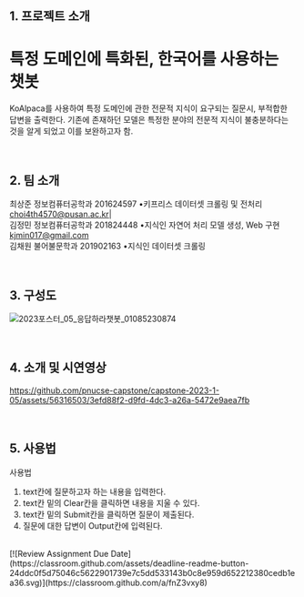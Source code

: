 ## 1. 프로젝트 소개
# 특정 도메인에 특화된, 한국어를 사용하는 챗봇
KoAlpaca를 사용하여 특정 도메인에 관한 전문적 지식이 요구되는 질문시, 부적합한 답변을 출력한다.
기존에 존재하던 모델은 특정한 분야의 전문적 지식이 불충분하다는 것을 알게 되었고 이를 보완하고자 함.

<br>

## 2. 팀 소개
최상준 정보컴퓨터공학과 201624597 •키프리스 데이터셋 크롤링 및 전처리 choi4th4570@pusan.ac.kr|<br>
김정민 정보컴퓨터공학과 201824448 •지식인 자연어 처리 모델 생성, Web 구현 kjmin017@gmail.com<br>
김채원 불어불문학과 201902163 •지식인 데이터셋 크롤링<br>

<br>

## 3. 구성도
![2023포스터_05_응답하라챗봇_01085230874](https://github.com/pnucse-capstone/capstone-2023-1-05/assets/56316503/a01e4655-029a-4d18-a471-325cbb26ac4d)

<br>

## 4. 소개 및 시연영상
https://github.com/pnucse-capstone/capstone-2023-1-05/assets/56316503/3efd88f2-d9fd-4dc3-a26a-5472e9aea7fb


<br>

## 5. 사용법
사용법<br> 
1. text칸에 질문하고자 하는 내용을 입력한다.
2. text칸 밑의 Clear칸을 클릭하면 내용을 지울 수 있다.
3. text칸 밑의 Submit칸을 클릭하면 질문이 제출된다.
4. 질문에 대한 답변이 Output칸에 입력된다.
<br>
[![Review Assignment Due Date](https://classroom.github.com/assets/deadline-readme-button-24ddc0f5d75046c5622901739e7c5dd533143b0c8e959d652212380cedb1ea36.svg)](https://classroom.github.com/a/fnZ3vxy8)
